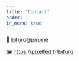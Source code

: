 ```yaml
---
title: "Contact"
order: 1
in_menu: true
---
```

📧 [bifurq@pm.me](mailto:bifurq@pm.me)

🖼️ https://pixelfed.fr/bifurq 